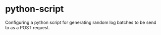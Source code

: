 # python-script

Configuring a python script for generating random log batches to be send to as a POST request.
